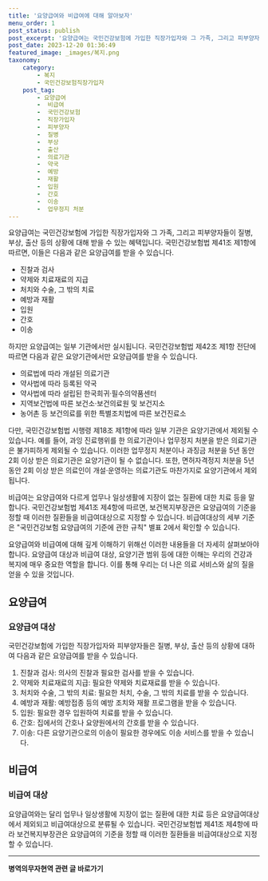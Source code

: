 ```yaml
---
title: '요양급여와 비급여에 대해 알아보자'
menu_order: 1
post_status: publish
post_excerpt: '요양급여는 국민건강보험에 가입한 직장가입자와 그 가족, 그리고 피부양자들이 질병, 부상, 출산 등의 상황에 대해 받을 수 있는 혜택입니다. 국민건강보험법 제41조 제1항에 따르면, 이들은 다음과 같은 요양급여를 받을 수 있습니다.'
post_date: 2023-12-20 01:36:49
featured_image: _images/복지.png
taxonomy:
    category:
        - 복지
        - 국민건강보험직장가입자
    post_tag:
        - 요양급여
        -  비급여
        -  국민건강보험
        -  직장가입자
        -  피부양자
        -  질병
        -  부상
        -  출산
        -  의료기관
        -  약국
        -  예방
        -  재활
        -  입원
        -  간호
        -  이송
        -  업무정지 처분
---
```



요양급여는 국민건강보험에 가입한 직장가입자와 그 가족, 그리고 피부양자들이 질병, 부상, 출산 등의 상황에 대해 받을 수 있는 혜택입니다. 국민건강보험법 제41조 제1항에 따르면, 이들은 다음과 같은 요양급여를 받을 수 있습니다.

- 진찰과 검사
- 약제와 치료재료의 지급
- 처치와 수술, 그 밖의 치료
- 예방과 재활
- 입원
- 간호
- 이송

하지만 요양급여는 일부 기관에서만 실시됩니다. 국민건강보험법 제42조 제1항 전단에 따르면 다음과 같은 요양기관에서만 요양급여를 받을 수 있습니다.

- 의료법에 따라 개설된 의료기관
- 약사법에 따라 등록된 약국
- 약사법에 따라 설립된 한국희귀·필수의약품센터
- 지역보건법에 따른 보건소·보건의료원 및 보건지소
- 농어촌 등 보건의료를 위한 특별조치법에 따른 보건진료소

다만, 국민건강보험법 시행령 제18조 제1항에 따라 일부 기관은 요양기관에서 제외될 수 있습니다. 예를 들어, 과잉 진료행위를 한 의료기관이나 업무정지 처분을 받은 의료기관은 불가피하게 제외될 수 있습니다. 이러한 업무정지 처분이나 과징금 처분을 5년 동안 2회 이상 받은 의료기관은 요양기관이 될 수 없습니다. 또한, 면허자격정지 처분을 5년 동안 2회 이상 받은 의료인이 개설·운영하는 의료기관도 마찬가지로 요양기관에서 제외됩니다.

비급여는 요양급여와 다르게 업무나 일상생활에 지장이 없는 질환에 대한 치료 등을 말합니다. 국민건강보험법 제41조 제4항에 따르면, 보건복지부장관은 요양급여의 기준을 정할 때 이러한 질환들을 비급여대상으로 지정할 수 있습니다. 비급여대상의 세부 기준은 "국민건강보험 요양급여의 기준에 관한 규칙" 별표 2에서 확인할 수 있습니다.

요양급여와 비급여에 대해 깊게 이해하기 위해선 이러한 내용들을 더 자세히 살펴보아야 합니다. 요양급여 대상과 비급여 대상, 요양기관 범위 등에 대한 이해는 우리의 건강과 복지에 매우 중요한 역할을 합니다. 이를 통해 우리는 더 나은 의료 서비스와 삶의 질을 얻을 수 있을 것입니다.

## 요양급여

### 요양급여 대상

국민건강보험에 가입한 직장가입자와 피부양자들은 질병, 부상, 출산 등의 상황에 대하여 다음과 같은 요양급여를 받을 수 있습니다.

1. 진찰과 검사: 의사의 진찰과 필요한 검사를 받을 수 있습니다.
2. 약제와 치료재료의 지급: 필요한 약제와 치료재료를 받을 수 있습니다.
3. 처치와 수술, 그 밖의 치료: 필요한 처치, 수술, 그 밖의 치료를 받을 수 있습니다.
4. 예방과 재활: 예방접종 등의 예방 조치와 재활 프로그램을 받을 수 있습니다.
5. 입원: 필요한 경우 입원하여 치료를 받을 수 있습니다.
6. 간호: 집에서의 간호나 요양원에서의 간호를 받을 수 있습니다.
7. 이송: 다른 요양기관으로의 이송이 필요한 경우에도 이송 서비스를 받을 수 있습니다.

## 비급여

### 비급여 대상

요양급여와는 달리 업무나 일상생활에 지장이 없는 질환에 대한 치료 등은 요양급여대상에서 제외되고 비급여대상으로 분류될 수 있습니다. 국민건강보험법 제41조 제4항에 따라 보건복지부장관은 요양급여의 기준을 정할 때 이러한 질환들을 비급여대상으로 지정할 수 있습니다.

<!-- wp:separator -->
<hr class="wp-block-separator has-alpha-channel-opacity"/>
<!-- /wp:separator -->

<!-- wp:group {"backgroundColor":"base","layout":{"type":"constrained"}} -->
<div class="wp-block-group has-base-background-color has-background"><!-- wp:paragraph {"align":"center","fontSize":"medium"} -->
<p class="has-text-align-center has-large-font-size"><strong>병역의무자현역 관련 글 바로가기</strong></p>
<!-- /wp:paragraph -->


<!-- wp:latest-posts
{"categories":[{"id":9912,"count":19,"description":"","link":"https://uknowlaw.com/category/%eb%b3%91%ec%97%ad%ec%9d%98%eb%ac%b4%ec%9e%90%ed%98%84%ec%97%ad/","name":"병역의무자현역","slug":"병역의무자현역","taxonomy":"category","parent":0,"meta":[],"_links":{"self":[{"href":"https://uknowlaw.com/wp-json/wp/v2/categories/9912"}],"collection":[{"href":"https://uknowlaw.com/wp-json/wp/v2/categories"}],"about":[{"href":"https://uknowlaw.com/wp-json/wp/v2/taxonomies/category"}],"wp:post_type":[{"href":"https://uknowlaw.com/wp-json/wp/v2/posts?categories=9912"}],"curies":[{"name":"wp","href":"https://api.w.org/{rel}","templated":true}]}}],"postsToShow":100,"excerptLength":28,"postLayout":"grid","columns":2,"featuredImageAlign":"left","featuredImageSizeSlug":"large","fontSize":"small"} /--></div>
<!-- /wp:group -->